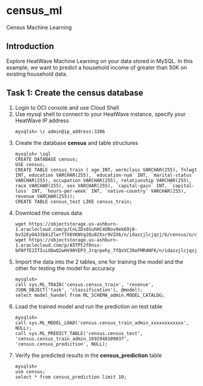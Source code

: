 # census_ml
Census Machine Learning

## Introduction

Explore HeatWave Machine Learning on your data stored in MySQL. In this example, we want to predict a household income of greater than 50K on existing household data. 

## Task 1: Create the census database

1. Login to OCI console and use Cloud Shell
2. Use mysql shell to connect to your HeatWave instance, specify your HeatWave IP address
   ```
   mysqlsh> \c admin@ip_address:3306
   ```
3. Create the database **census** and table structures
   ```
   mysqlsh> \sql
   CREATE DATABASE census;
   USE census;
   CREATE TABLE census_train ( age INT, workclass VARCHAR(255), fnlwgt INT, education VARCHAR(255), `education-num` INT, `marital-status` VARCHAR(255), occupation VARCHAR(255), relationship VARCHAR(255), race VARCHAR(255), sex VARCHAR(255), `capital-gain` INT, `capital-loss` INT, `hours-per-week` INT, `native-country` VARCHAR(255), revenue VARCHAR(255));
   CREATE TABLE census_test LIKE census_train;
   ```
4. Download the census data
   ```
   wget https://objectstorage.us-ashburn-1.oraclecloud.com/p/CnLZDs6SuhHC4URov9ek69j0-bv32EyO433b8iZlwrfTX8VKNVg2Qu82Xsr9VZX6/n/idazzjlcjqzj/b/census/o/census_train.csv
   wget https://objectstorage.us-ashburn-1.oraclecloud.com/p/A5TPt2fOnss-bFNffE2ITIuiXDwQ2wHV90YEP3_Jrqrpehy_7fQxVC39oFMR4NFK/n/idazzjlcjqzj/b/census/o/census_test.csv
   ```
6. Import the data into the 2 tables, one for training the model and the other for testing the model for accuracy
   ```
   mysqlsh>
   call sys.ML_TRAIN('census.census_train', 'revenue', JSON_OBJECT('task', 'classification'), @model);
   select model_handel from ML_SCHEMA_admin.MODEL_CATALOG;
   ```
7. Load the trained model and run the prediction on test table
   ```
   mysqlsh>
   call sys.ML_MODEL_LOAD('census.census_train_admin_xxxxxxxxxxxx', NULL);
   call sys.ML_PREDICT_TABLE('census.census_test', 'census.census_train_admin_1692948109037', 'census.census_prediction', NULL);
   ```
8. Verify the predicted results in the **census_prediction** table
   ```
   mysqlsh>
   use census;
   select * from census_prediction limit 10;
   ```
   

   


